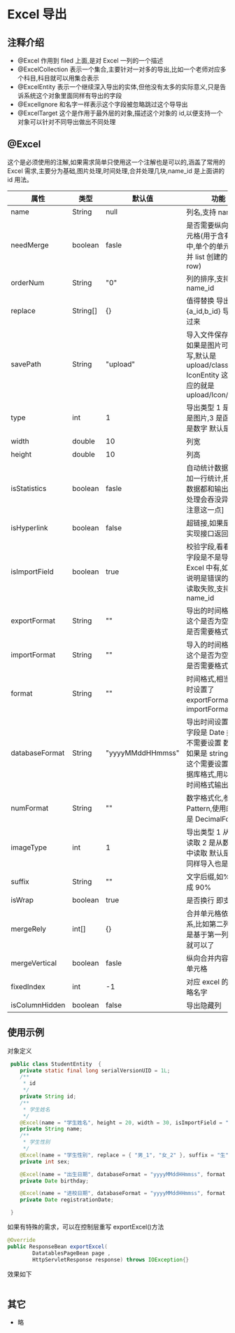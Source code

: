 # Excel 导出

## 注释介绍

- @Excel 作用到 filed 上面,是对 Excel 一列的一个描述
- @ExcelCollection 表示一个集合,主要针对一对多的导出,比如一个老师对应多个科目,科目就可以用集合表示
- @ExcelEntity 表示一个继续深入导出的实体,但他没有太多的实际意义,只是告诉系统这个对象里面同样有导出的字段
- @ExcelIgnore 和名字一样表示这个字段被忽略跳过这个导导出
- @ExcelTarget 这个是作用于最外层的对象,描述这个对象的 id,以便支持一个对象可以针对不同导出做出不同处理

## @Excel

这个是必须使用的注解,如果需求简单只使用这一个注解也是可以的,涵盖了常用的 Excel 需求,主要分为基础,图片处理,时间处理,合并处理几块,name_id 是上面讲的 id 用法。

| 属性           | 类型     | 默认值           | 功能                                                                                                                   |
| -------------- | -------- | ---------------- | ---------------------------------------------------------------------------------------------------------------------- |
| name           | String   | null             | 列名,支持 name_id                                                                                                      |
| needMerge      | boolean  | fasle            | 是否需要纵向合并单元格(用于含有 list 中,单个的单元格,合并 list 创建的多个 row)                                         |
| orderNum       | String   | "0"              | 列的排序,支持 name_id                                                                                                  |
| replace        | String[] | {}               | 值得替换 导出是{a_id,b_id} 导入反过来                                                                                  |
| savePath       | String   | "upload"         | 导入文件保存路径,如果是图片可以填写,默认是 upload/className/ IconEntity 这个类对应的就是 upload/Icon/                  |
| type           | int      | 1                | 导出类型 1 是文本 2 是图片,3 是函数,10 是数字 默认是文本                                                               |
| width          | double   | 10               | 列宽                                                                                                                   |
| height         | double   | 10               | 列高                                                                                                                   |
| isStatistics   | boolean  | fasle            | 自动统计数据,在追加一行统计,把所有数据都和输出[这个处理会吞没异常,请注意这一点]                                        |
| isHyperlink    | boolean  | false            | 超链接,如果是需要实现接口返回对象                                                                                      |
| isImportField  | boolean  | true             | 校验字段,看看这个字段是不是导入的 Excel 中有,如果没有说明是错误的 Excel,读取失败,支持 name_id                          |
| exportFormat   | String   | ""               | 导出的时间格式,以这个是否为空来判断是否需要格式化日期                                                                  |
| importFormat   | String   | ""               | 导入的时间格式,以这个是否为空来判断是否需要格式化日期                                                                  |
| format         | String   | ""               | 时间格式,相当于同时设置了 exportFormat 和 importFormat                                                                 |
| databaseFormat | String   | "yyyyMMddHHmmss" | 导出时间设置,如果字段是 Date 类型则不需要设置 数据库如果是 string 类型,这个需要设置这个数据库格式,用以转换时间格式输出 |
| numFormat      | String   | ""               | 数字格式化,参数是 Pattern,使用的对象是 DecimalFormat                                                                   |
| imageType      | int      | 1                | 导出类型 1 从 file 读取 2 是从数据库中读取 默认是文件 同样导入也是一样的                                               |
| suffix         | String   | ""               | 文字后缀,如% 90 变成 90%                                                                                               |
| isWrap         | boolean  | true             | 是否换行 即支持\n                                                                                                      |
| mergeRely      | int[]    | {}               | 合并单元格依赖关系,比如第二列合并是基于第一列 则{0}就可以了                                                            |
| mergeVertical  | boolean  | fasle            | 纵向合并内容相同的单元格                                                                                               |
| fixedIndex     | int      | -1               | 对应 excel 的列,忽略名字                                                                                               |
| isColumnHidden | boolean  | false            | 导出隐藏列                                                                                                             |

## 使用示例

对象定义

```java
 public class StudentEntity  {
    private static final long serialVersionUID = 1L;
    /**
     * id
     */
    private String id;
    /**
     * 学生姓名
     */
    @Excel(name = "学生姓名", height = 20, width = 30, isImportField = "true_st")
    private String name;
    /**
     * 学生性别
     */
    @Excel(name = "学生性别", replace = { "男_1", "女_2" }, suffix = "生", isImportField = "true_st")
    private int sex;

    @Excel(name = "出生日期", databaseFormat = "yyyyMMddHHmmss", format = "yyyy-MM-dd", isImportField = "true_st", width = 20)
    private Date birthday;

    @Excel(name = "进校日期", databaseFormat = "yyyyMMddHHmmss", format = "yyyy-MM-dd")
    private Date registrationDate;

 }
```

如果有特殊的需求，可以在控制层重写 exportExcel()方法

```java
@Override
public ResponseBean exportExcel(
    	DatatablesPageBean page ,
    	HttpServletResponse response) throws IOException{}
```

效果如下

<img :src="$withBase('/technique/exportExcel_example.png')">

## 其它

- 略
